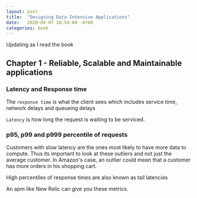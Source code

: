 ```yaml
---
layout: post
title:  "Designing Data Intensive Applications"
date:   2020-04-07 18:54:00 -0700
categories: book
---
```


Updating as I read the book

## Chapter 1 - Reliable, Scalable and Maintainable applications

### Latency and Response time

The `response time` is what the client sees which includes service time, network delays and queueing delays

`Latency` is how long the request is waiting to be serviced.

### p95, p99 and p999 percentile of requests

Customers with slow latency are the ones most likely to have more data to compute. Thus its important to look at these outliers and not just the average customer. In Amazon's case, an outlier could mean that a customer has more orders in his shopping cart.

High percentiles of response times are also known as tail latencies

An apm like New Relic can give you these metrics.
